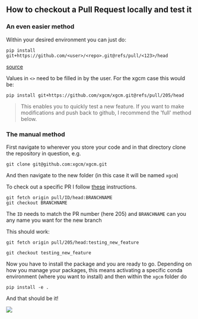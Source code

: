 ## How to checkout a Pull Request locally and test it

### An even easier method
Within your desired environment you can just do:
```
pip install git+https://github.com/<user>/<repo>.git@refs/pull/<123>/head
```


[source](https://stackoverflow.com/questions/13561618/pip-how-to-install-a-git-pull-request)

Values in `<>` need to be filled in by the user. For the xgcm case this would be:

```
pip install git+https://github.com/xgcm/xgcm.git@refs/pull/205/head

```


> This enables you to quickly test a new feature. If you want to make modifications and push back to github, I recommend the 'full' method below.

### The manual method

First navigate to wherever you store your code and in that directory clone the repository in question, e.g.
```
git clone git@github.com:xgcm/xgcm.git
```
And then navigate to the new folder (in this case it will be named `xgcm`)

To check out a specific PR I follow [these](https://docs.github.com/en/enterprise/2.15/user/articles/checking-out-pull-requests-locally) instructions. 

```
git fetch origin pull/ID/head:BRANCHNAME
git checkout BRANCHNAME
```
The `ID` needs to match the PR number (here 205) and `BRANCHNAME` can you any name you want for the new branch

This should work:
```
git fetch origin pull/205/head:testing_new_feature

git checkout testing_new_feature
```

Now you have to install the package and you are ready to go. Depending on how you manage your packages, this means activating a specific conda environment (where you want to install) and then within the `xgcm` folder do 
```
pip install -e .
```

And that should be it!

![](https://media.giphy.com/media/CjmvTCZf2U3p09Cn0h/giphy.gif)


